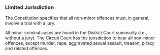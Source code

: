###  Limited Jurisdiction

The Constitution specifies that all non-minor offences must, in general,
involve a trial with a jury.

All minor criminal cases are heard in the District Court summarily (i.e.,
without a jury). The Circuit Court has the jurisdiction to hear all non-minor
offences, except murder, rape, aggravated sexual assault, treason, piracy and
related offences.
